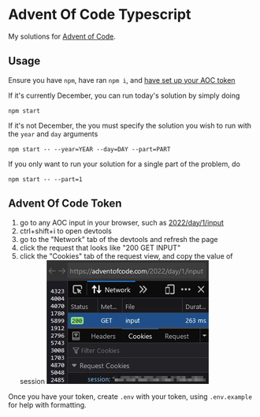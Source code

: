 # Advent Of Code Typescript
My solutions for [Advent of Code](https://adventofcode.com).

## Usage
Ensure you have `npm`, have ran `npm i`, and [have set up your AOC token](#advent-of-code-token)

If it's currently December, you can run today's solution by simply doing
```
npm start
```
If it's not December, the you must specify the solution you wish to run with the `year` and `day` arguments
```
npm start -- --year=YEAR --day=DAY --part=PART
```

If you only want to run your solution for a single part of the problem, do
```
npm start -- --part=1
```

## Advent Of Code Token
1. go to any AOC input in your browser, such as [2022/day/1/input](https://adventofcode.com/2022/day/1/input)
2. <key>ctrl</key>+<key>shift</key>+<key>i</key> to open devtools
3. go to the "Network" tab of the devtools and refresh the page
4. click the request that looks like "200 GET INPUT"
5. click the "Cookies" tab of the request view, and copy the value of session
![an example of where you should be looking](./misc/advent_cookie_guide.webp)

Once you have your token, create `.env` with your token, using `.env.example` for help with formatting.
